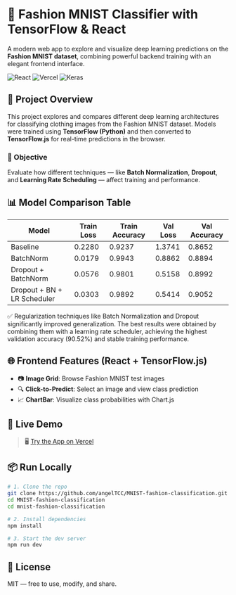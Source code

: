 # 🧠 Fashion MNIST Classifier with TensorFlow & React

A modern web app to explore and visualize deep learning predictions on the **Fashion MNIST dataset**, combining powerful backend training with an elegant frontend interface.


![React](https://img.shields.io/badge/-ReactJs-61DAFB?logo=react&logoColor=white)
![Vercel](https://img.shields.io/badge/Vercel-000000?&logo=vercel&logoColor=white)
![Keras](https://img.shields.io/badge/Keras-FF0000?&logo=keras&logoColor=white)

## 📌 Project Overview

This project explores and compares different deep learning architectures for classifying clothing images from the Fashion MNIST dataset. Models were trained using **TensorFlow (Python)** and then converted to **TensorFlow\.js** for real-time predictions in the browser.

### 🎯 Objective

Evaluate how different techniques — like **Batch Normalization**, **Dropout**, and **Learning Rate Scheduling** — affect training and performance.

## 📊 Model Comparison Table

| Model                        | Train Loss | Train Accuracy | Val Loss | Val Accuracy |
|-----------------------------|------------|----------------|----------|--------------|
| Baseline                    | 0.2280     | 0.9237         | 1.3741   | 0.8652       |
| BatchNorm                   | 0.0179     | 0.9943         | 0.8862   | 0.8894       |
| Dropout + BatchNorm         | 0.0576     | 0.9801         | 0.5158   | 0.8992       |
| Dropout + BN + LR Scheduler | 0.0303     | 0.9892         | 0.5414   | 0.9052       |

✅ Regularization techniques like Batch Normalization and Dropout significantly improved generalization. The best results were obtained by combining them with a learning rate scheduler, achieving the highest validation accuracy (90.52%) and stable training performance.


## 🌐 Frontend Features (React + TensorFlow\.js)

* 📷 **Image Grid**: Browse Fashion MNIST test images
* 🔍 **Click-to-Predict**: Select an image and view class prediction
* 📈 **ChartBar**: Visualize class probabilities with Chart.js

## 🚀 Live Demo

> 🖥️ [Try the App on Vercel](https://mnist-fashion-classification.vercel.app/)

## 📦 Run Locally

```bash
# 1. Clone the repo
git clone https://github.com/angelTCC/MNIST-fashion-classification.git
cd MNIST-fashion-classification
cd mnist-fashion-classification

# 2. Install dependencies
npm install

# 3. Start the dev server
npm run dev
```

## 📄 License

MIT — free to use, modify, and share.

